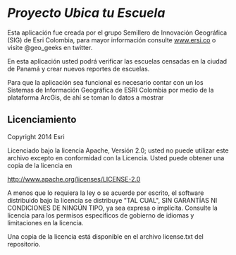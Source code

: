 # _Proyecto Ubica tu Escuela_

Esta aplicación fue creada por el grupo Semillero de Innovación Geográfica (SIG) de Esri Colombia, para mayor información consulte www.ersi.co o visite @geo_geeks en twitter.

En esta aplicación usted podrá verificar las escuelas censadas en la ciudad de Panamá y crear nuevos reportes de escuelas.

Para que la aplicación sea funcional es necesario contar con un los Sistemas de Información Geográfica de ESRI Colombia por medio de la plataforma ArcGis, de ahí se toman lo datos a mostrar

## Licenciamiento

Copyright 2014 Esri

Licenciado bajo la licencia Apache, Versión 2.0; usted no puede utilizar este archivo excepto en conformidad con la Licencia. Usted puede obtener una copia de la licencia en

http://www.apache.org/licenses/LICENSE-2.0

A menos que lo requiera la ley o se acuerde por escrito, el software distribuido bajo la licencia se distribuye "TAL CUAL", SIN GARANTÍAS NI CONDICIONES DE NINGÚN TIPO, ya sea expresa o implícita. Consulte la licencia para los permisos específicos de gobierno de idiomas y limitaciones en la licencia. 

Una copia de la licencia está disponible en el archivo license.txt del repositorio.